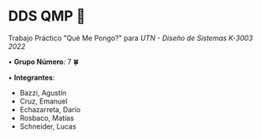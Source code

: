 # DDS QMP 👔

Trabajo Práctico "Qué Me Pongo?" para _UTN - Diseño de Sistemas K-3003 2022_

• **Grupo Número**: 7 🍀

• **Integrantes**:
- Bazzi, Agustín
- Cruz, Emanuel
- Echazarreta, Darío
- Rosbaco, Matías
- Schneider, Lucas
